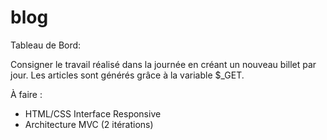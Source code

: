 # blog
Tableau de Bord:

Consigner le travail réalisé dans la journée en créant un nouveau billet par jour.
Les articles sont générés grâce à la variable $_GET.

À faire : 
- HTML/CSS Interface Responsive
- Architecture MVC (2 itérations)
